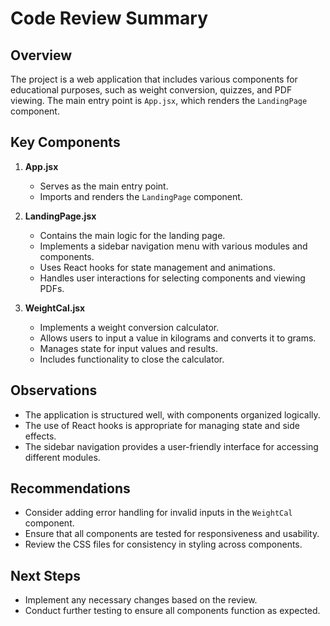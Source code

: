 # Code Review Summary

## Overview
The project is a web application that includes various components for educational purposes, such as weight conversion, quizzes, and PDF viewing. The main entry point is `App.jsx`, which renders the `LandingPage` component.

## Key Components
1. **App.jsx**
   - Serves as the main entry point.
   - Imports and renders the `LandingPage` component.

2. **LandingPage.jsx**
   - Contains the main logic for the landing page.
   - Implements a sidebar navigation menu with various modules and components.
   - Uses React hooks for state management and animations.
   - Handles user interactions for selecting components and viewing PDFs.

3. **WeightCal.jsx**
   - Implements a weight conversion calculator.
   - Allows users to input a value in kilograms and converts it to grams.
   - Manages state for input values and results.
   - Includes functionality to close the calculator.

## Observations
- The application is structured well, with components organized logically.
- The use of React hooks is appropriate for managing state and side effects.
- The sidebar navigation provides a user-friendly interface for accessing different modules.

## Recommendations
- Consider adding error handling for invalid inputs in the `WeightCal` component.
- Ensure that all components are tested for responsiveness and usability.
- Review the CSS files for consistency in styling across components.

## Next Steps
- Implement any necessary changes based on the review.
- Conduct further testing to ensure all components function as expected.
